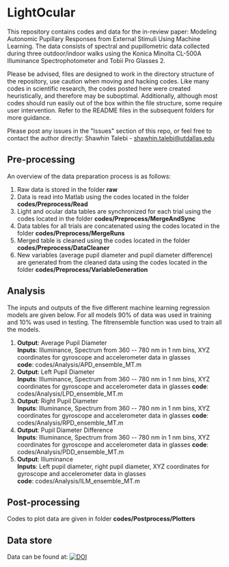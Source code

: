 # LightOcular

This repository contains codes and data for the in-review paper: Modeling Autonomic Pupillary Responses from External Stimuli Using Machine Learning. The data consists of spectral and pupillometric data collected during three outdoor/indoor walks using the Konica Minolta CL-500A Illuminance Spectrophotometer and Tobii Pro Glasses 2. 

Please be advised, files are designed to work in the directory structure of the repository, use caution when moving and hacking codes. Like many codes in scientific research, the codes posted here were created heuristically, and therefore may be suboptimal. Additionally, although most codes should run easily out of the box within the file structure, some require user intervention. Refer to the README files in the subsequent folders for more guidance.

Please post any issues in the "Issues" section of this repo, or feel free to contact the author directly: Shawhin Talebi -  shawhin.talebi@utdallas.edu

## Pre-processing

An overview of the data preparation process is as follows:

   1. Raw data is stored in the folder **raw**
   2. Data is read into Matlab using the codes located in the folder **codes/Preprocess/Read**
   3. Light and ocular data tables are synchronized for each trial using the codes located in the folder **codes/Preprocess/MergeAndSync**
   4. Data tables for all trials are concatenated using the codes located in the folder **codes/Preprocess/MergeRuns**
   5. Merged table is cleaned using the codes located in the folder **codes/Preprocess/DataCleaner**
   6. New variables (average pupil diameter and pupil diameter difference) are generated from the cleaned data using the codes located in the folder **codes/Preprocess/VariableGeneration**

## Analysis

The inputs and outputs of the five different machine learning regression models are given below. For all models 90% of data was used in training and 10% was used in testing. The fitrensemble function was used to train all the models.

   1.  **Output**: Average Pupil Diameter       
        **Inputs**:  Illuminance, Spectrum from 360 -- 780 nm in 1 nm bins, XYZ coordinates for gyroscope and accelerometer data in glasses <br>
        **code**:   codes/Analysis/APD_ensemble_MT.m
   2.  **Output**: Left Pupil Diameter <br> **Inputs**:  Illuminance, Spectrum from 360 -- 780 nm in 1 nm bins, XYZ coordinates for gyroscope and accelerometer data in glasses
        **code**:   codes/Analysis/LPD_ensemble_MT.m
   3.  **Output**: Right Pupil Diameter <br> **Inputs**:  Illuminance, Spectrum from 360 -- 780 nm in 1 nm bins, XYZ coordinates for gyroscope and accelerometer data in glasses
        **code**:   codes/Analysis/RPD_ensemble_MT.m
   4.  **Output**: Pupil Diameter Difference <br> **Inputs**:  Illuminance, Spectrum from 360 -- 780 nm in 1 nm bins, XYZ coordinates for gyroscope and accelerometer data in glasses
        **code**:   codes/Analysis/PDD_ensemble_MT.m
   5.  **Output**: Illuminance <br> **Inputs**:  Left pupil diameter, right pupil diameter, XYZ coordinates for gyroscope and accelerometer data in glasses <br> **code**:   codes/Analysis/ILM_ensemble_MT.m
        
## Post-processing

Codes to plot data are given in folder **codes/Postprocess/Plotters**

## Data store

Data can be found at: [![DOI](https://zenodo.org/badge/DOI/10.5281/zenodo.3354602.svg)](https://doi.org/10.5281/zenodo.3354602)

